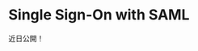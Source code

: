 # Single Sign-On with SAML

近日公開！


<!-- The SAML (Security Assertion Markup Language) adapter provides Single Sign On (SSO) and Single Log Off (SLO) in your deployment. SAML works by using Identity Providers (IdP) and Service Providers (SP):

**Identity Provider:** A trusted system that provides single sign-on for users to access other websites.

**Service Provider:** A website that hosts applications and grants access only to identified users with proper credentials.

Liferay DXP instances can serve as either Service Provider (SP) or Identity Provider (IdP).

```note::
   A single Liferay DXP instance is *either* the SP or the IdP in your SSO setup; it can't be both. You can, however, use separate instances for both purposes (for example, one instance is the SP and another is the IdP).
```

You can jump right to configuring SAML or learn how it works:

* [Setting Up Liferay as an Identity Provider](./02-setting-up-identity-provider.md)
* [Registering a Service Provider with your Identity Provider](./03-registering-a-service-provider.md)
* [Setting Up SAML as a Service Provider](04-setting-up-service-provider.md)
* [Configuring SP and IdP Connections](05-configuring-sp-and-idp-connections.md)
* [Setting SAML Options](06-configuring-saml.md)
* [How SAML Works](07-how-saml-works.md)

Visit the Liferay Marketplace to install the [SAML adapter](https://web.liferay.com/marketplace/-/mp/application/15188711).

## What's new in Liferay Connector to SAML 2.0

The `5.0.0` version of the application brings the following improvements:

* Liferay DXP acting as a Service Provider (SP) can now connect to multiple Identity Providers (IdP).
* Developers have an extension point for customizing which Identity Providers users can use to sign in.
* Support for stronger Signature Algorithms (like `SHA-256`)
* Signature method algorithm URLs can now be blacklisted from the metadata (for example, disabling `SHA-1`: `http://www.w3.org/2000/09/xmldsig#rsa-sha1`)

```important::
   If you're upgrading from a Liferay SAML adapter prior to version 3.1.0, your portal properties are automatically migrated to System Settings configurations. Please see the [Setting SAML Options](./06-configuring-saml.md) article for details on settings.
``` -->
